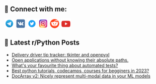 ## 🔎 Connect with me:
[<img src="https://github.com/bullbesh/bullbesh/blob/main/images/Telegram.png" width="32" height="32" />](https://t.me/bullbesh)
[<img src="https://github.com/bullbesh/bullbesh/blob/main/images/VK.png" width="32" height="32" />](https://vk.com/bullbesh)
[<img src="https://github.com/bullbesh/bullbesh/blob/main/images/Twitter.png" width="32" height="32" />](https://twitter.com/bullbesh1)
[<img src="https://github.com/bullbesh/bullbesh/blob/main/images/Instagram.png" width="32" height="32" />](https://www.instagram.com/bullbesh)
[<img src="https://github.com/bullbesh/bullbesh/blob/main/images/Reddit.png" width="32" height="32" />](https://www.reddit.com/user/bullbesh)
[<img src="https://github.com/bullbesh/bullbesh/blob/main/images/YouTube.png" width="32" height="32" />](https://www.youtube.com/channel/UCtfjRs6uzgq5mfm8S06WTcg)

## 📕 Latest r/Python Posts
<!-- BLOG-POST-LIST:START -->
- [Delivery driver tip tracker: tkinter and openpyxl](https://www.reddit.com/r/Python/comments/10fb96m/delivery_driver_tip_tracker_tkinter_and_openpyxl/)
- [Open applications without knowing their absolute paths.](https://www.reddit.com/r/Python/comments/10faalo/open_applications_without_knowing_their_absolute/)
- [What&#39;s your favourite thing about automated tests?](https://www.reddit.com/r/Python/comments/10f935p/whats_your_favourite_thing_about_automated_tests/)
- [Best python tutorials, codecamps, courses for begginers in 2023?](https://www.reddit.com/r/Python/comments/10f8odt/best_python_tutorials_codecamps_courses_for/)
- [DocArray v2: Nicely represent multi-modal data in your ML models](https://www.reddit.com/r/Python/comments/10f8bms/docarray_v2_nicely_represent_multimodal_data_in/)
<!-- BLOG-POST-LIST:END -->
